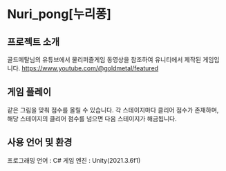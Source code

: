 # Nuri_pong[누리퐁]

## 프로젝트 소개
골드메탈님의 유튜브에서 물리퍼즐게임 동영상을 참조하여 유니티에서 제작된 게임입니다.
https://www.youtube.com/@goldmetal/featured

## 게임 플레이
같은 그림을 맞춰 점수를 올릴 수 있습니다.
각 스테이지마다 클리어 점수가 존재하며, 해당 스테이지의 클리어 점수를 넘으면 다음 스테이지가 해금됩니다.

## 사용 언어 및 환경
프로그래밍 언어 : C#
게임 엔진 : Unity(2021.3.6f1)
